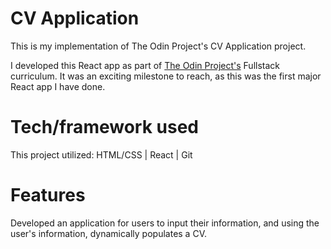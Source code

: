 # CV Application

This is my implementation of The Odin Project's CV Application project.

I developed this React app as part of [The Odin Project's](https://www.theodinproject.com/paths/full-stack-javascript/courses/javascript/lessons/cv-application) Fullstack curriculum. It was an exciting milestone to reach, as this was the first major React app I have done.

# Tech/framework used

This project utilized: HTML/CSS | React | Git

# Features

Developed an application for users to input their information, and using the user's information, dynamically populates a CV.
